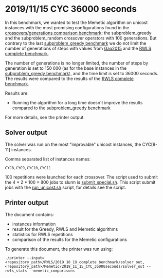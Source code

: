 # 2019/11/15 CYC 36000 seconds

In this benchmark, we wanted to test the Memetic algorithm on unicost instances with the most promising configurations found in the [crossovers/generations comparison benchmark](../2019_11_12_crossovers_generations_comparison): the subproblem_greedy and the subproblem_random crossover operators with 100 generations. But contrary to the last [subproblem_greedy benchmark](../2019_11_14_subproblem_greedy) we do not limit the number of generations of steps with values from [Gao2015](../../References.md) and the [RWLS complete benchmark](../../RWLS/2019_10_18_complete_benchmark).

The number of generations is no longer limited, the number of steps by generation is set to 150 000 (as for the base instances in the [subproblem_greedy benchmark](../2019_11_14_subproblem_greedy)), and the time limit is set to 36000 seconds. The results were compared to the results of the [RWLS complete benchmark](../../RWLS/2019_10_18_complete_benchmark).

Results are:
 - Running the algorithm for a long time doesn't improve the results compared to the [subproblem_greedy benchmark](../2019_11_14_subproblem_greedy)

For more details, see the printer output.

## Solver output

The solver was run on the most "improvable" unicost instances, the CYC\[8-11\] instances.

Comma separated list of instances names:
```
CYC8,CYC9,CYC10,CYC11
```

100 repetitions were launched for each crossover. The script used to submit the 4 * 2 * 100 = 800 jobs to slurm is [submit_special.sh](./scripts/submit_special.sh). This script submit jobs with the [run_unicost.sh](./scripts/run_unicost.sh) script, for details see the script.

## Printer output

The document contains:
- instances information
- result for the Greedy, RWLS and Memetic algorithms
- statistics for RWLS repetitions
- comparison of the results for the Memetic configurations

To generate this document, the printer was run using:
```
./printer --input=<repository_path>/RWLS/2019_10_18_complete_benchmark/solver_out,<repository_path>/Memetic/2019_11_15_CYC_36000seconds/solver_out --rwls_stats --memetic_comparisons
```
